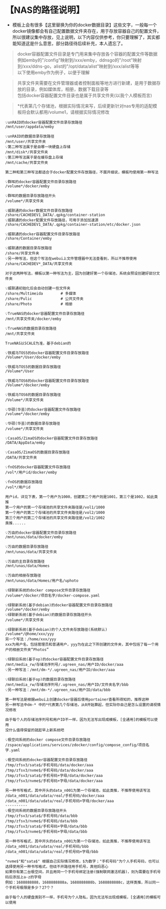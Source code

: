 # 【NAS的路径说明】
- 模板上会有很多【这里替换为你的docker数据目录】这些文字，一般每一个docker镜像都会有自己配置数据文件夹存在，用于存放容器自己的配置文件，所以很建议集中存放，见上说明，以下内容仅供参考，你只要理解了，其实都能知道这是什么意思，部分路径待后续补充，本人遗忘了。
> docker容器配置文件目录是专门用来集中存放各个容器的配置文件等数据<br>例如emby的"/config"映射到/xxx/emby，ddnsgo的"/root"映射到/xxx/ddns-go，alist的"/opt/data/alist"映射到/xxx/alist等等<br>以下使用emby作为例子，以便于理解

> 共享文件夹需要在文件管理器或者控制面板等地方进行新建，是用于数据存放的目录，例如媒体库，相册，数据下载目录等<br>包括docker容器配置文件目录也是属于共享文件夹(以我个人模板而言)

>  *代表第几个存储池，根据实际情况来写，后续更新针对nas专用的适配模板将会默认都用/volume1，请根据实际情况修改

```shell
💡unRAID的docker容器配置文件目录存放路径
/mnt/user/appdata/emby

💡unRAID的数据目录存放路径
/mnt/user/共享文件夹
💡第二种写法属于是自哪一块硬盘上存储
/mnt/disk*/共享文件夹
💡第三种写法属于是在缓存盘上存储
/mnt/cache/共享文件夹

第二种和第三种写法都适合于docker配置文件存放路径，不展开细说，模板均使用第一种写法
```

```shell
💡群晖的docker容器配置文件目录存放路径
/volume*/docker/emby

💡群晖的数据目录存放路径开头
/volume*/共享文件夹
```

```shell
💡威联通的docker数据文件目录存放路径
/share/CACHEDEV1_DATA/.qpkg/container-station
💡威联通的docker配置文件存放路径，可用于添加加速源
/share/CACHEDEV1_DATA/.qpkg/container-station/etc/docker.json

💡威联通的docker容器配置文件目录存放路径
/share/Container/emby

💡威联通的数据目录存放路径
/share/共享文件夹
💡另一种写法，但这个写法在webui上文件管理器中无法查看到，所以不推荐使用
/share/CACHEDEV*_DATA/共享文件夹

对于这两种写法，模板以第一种写法为主，因为创建好第一个存储池，系统会预设创建好部分文件夹

💡威联通初始化后会自动创建一些文件夹
/share/Multimeida        # 多媒体
/share/Pulic             # 公共文件夹
/share/Photo             # 相册
```

```shell
💡TrueNAS的docker容器配置文件目录存放路径
/mnt/共享文件夹/docker/emby

💡TrueNAS的数据目录存放路径
/mnt/共享文件夹

TrueNAS以SCALE为准，基于debian的
```

```shell
💡铁威马TOS5的docker容器配置文件目录存放路径
/Volume*/User/docker/emby

💡铁威马TOS5的数据目录存放路径
/Volume*/User

💡铁威马TOS6的docker容器配置文件目录存放路径
/Volume*/docker/emby

💡铁威马TOS6的数据目录存放路径
/Volume*/共享文件夹
```

```shell
💡华硕(华芸)的docker容器配置文件存放路径
/volume*/docker/emby

💡华硕(华芸)的数据目录存放路径
/volume*/共享文件夹
```

```shell
💡CasaOS/ZimaOS的docker容器配置文件目录存放路径
/DATA/AppData/emby

💡CasaOS/ZimaOS的数据目录存放路径
/DATA/共享文件夹
```

```shell
💡fnOS的docker容器配置文件存放路径
/vol*/用户id/docker/emby

💡fnOS的数据存放路径
/vol*/用户id

用户id，详见下表，第一个用户为1000，创建第二个用户则是1001，第三个是1002，如此类推
第一个用户的第一个存储池的共享文件夹路径是/vol1/1000
第一个用户的第二个存储池的共享文件夹路径是/vol2/1000
第三个用户的第二个存储池的共享文件夹路径是/vol2/1002
类推......
```

```shell
💡万由的docker容器配置文件目录存放路径
/mnt/unas/data/docker/emby

💡万由的数据目录存放路径
/mnt/unas/data/共享文件夹

💡万由的主目录存放路径
/mnt/unas/data/Homes

💡万由的相册存放路径
/mnt/unas/data/Homes/用户名/uphoto
```

```shell
💡绿联新系统的docker compose文件目录存放路径
/volume*/docker/项目名字/docker-compose.yaml

💡绿联新系统(基于debian)的docker容器配置文件目录存放路径
/volume*/docker/emby
💡绿联新系统(基于debian)的数据目录存放路径开头
/volume*/共享文件夹

💡绿联新系统(基于debian)的个人文件夹存放路径(系统默认)
/volume*/@home/xxx/yyy
另一个写法：/home/xxx/yyy
xxx为用户名，包括管理员和普通用户，yyy为在此之下所创建的文件夹，其中包括了每一个用户的相册文件夹“Photos”
```

```shell
💡绿联旧系统(基于op)的docker容器配置文件目录存放路径
/mnt/media_rw/存储池序列号/.ugreen_nas/用户ID/docker/aaa
💡另一种写法：/mnt/dm-*/.ugreen_nas/用户ID/docker/aaa

💡绿联旧系统(基于op)的数据目录存放路径
/mnt/media_rw/存储池序列号/.ugreen_nas/用户ID/文件夹名字/bbb
💡另一种写法：/mnt/dm-*/.ugreen_nas/用户ID/data/bbb

第一种写法是根据webui上创建docker容器后使用portainer查看所得知的，推荐这种
另一种写法中dm-* 中的*代表第几个存储池，从0开始算起，但实际你自己是怎么设置的请视情况修改

由于每个人的存储池序列号和用户ID不一样，因为无法写出现成模板，[全通用]的模板可以使用
没什么值得保留的就趁早上新系统吧
```

```shell
💡极空间系统的docker compose文件目录存放路径
/zspace/applications/services/zdocker/config/compose_config/项目名字.yaml

💡极空间系统的docker容器配置文件目录存放路径
/tmp/zfsv3/sata$/手机号码/data/docker/aaa
/tmp/zfsv3/nvme$/手机号码/data/docker/aaa
/tmp/zfsv3/sata$/手机号码+字母/data/docker/aaa
/tmp/zfsv3/nvme$/手机号码+字母/data/docker/aaa

另一种书写格式，其中开头的data_n001为第一个存储池，如此类推，不推荐使用该写法
/data_n001/data/udata/real/手机号码/docker/aaa
/data_n001/data/udata/real/手机号码+字母/docker/aaa
----------
💡极空间系统的数据目录存放路径开头
/tmp/zfsv3/sata$/手机号码/data/bbb
/tmp/zfsv3/nvme$/手机号码/data/bbb
/tmp/zfsv3/sata$/手机号码+字母/data/bbb
/tmp/zfsv3/nvme$/手机号码+字母/data/bbb

另一种书写格式，其中开头的data_n001为第一个存储池，如此类推，不推荐使用该写法
/data_n001/data/udata/real/手机号码/bbb
/data_n001/data/udata/real/手机号码+字母/bbb

"nvme$"和"sata$" 根据自己实际情况修改，$为数字；"手机号码"为个人手机号码，也可以选择使用另一种书写格式，但绕不开路径用手机号，真他妈恶心
如果你有第二台极空间，并且用同一个手机号绑定注册(强制联网激活机器)，则为需要在手机号码后添加上a-z的字母
例如：1688888888，1688888888a，1688888888b，1688888888c，这样类推，所以同一个手机号极限是多少？27个？

由于每个人的硬盘类别不一样，手机号为个人隐私，因为无法写出现成模板，[全通用]的模板可以使用
```
